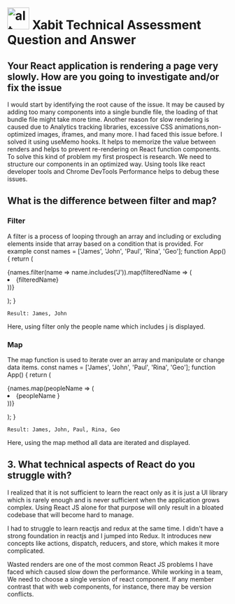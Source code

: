 # <img src="https://media-exp1.licdn.com/dms/image/C560BAQFFB5MAXrtEiQ/company-logo_200_200/0/1659437242707?e=1669248000&v=beta&t=t4-wDGSdhVcLz_6iELwGf3eCpJIh-c8SBVG4CRLGxJE" alt="alt text" width="50" height="50">                  Xabit Technical Assessment Question and Answer


## Your React application is rendering a page very slowly. How are you going to investigate and/or fix the issue



I would start by identifying the root cause of the issue. It may be caused by adding too many components into a single bundle file, the loading of that bundle file might take more time. Another reason for slow rendering is caused due to Analytics tracking libraries, excessive CSS animations,non-optimized images, iframes, and many more. I had faced this issue before. I solved it using useMemo hooks. It helps to memorize the value between renders and helps to prevent re-rendering on React function components. To solve this kind of problem my first prospect is research. We need to structure our components in an optimized way. Using tools like react developer tools and Chrome DevTools Performance helps to debug these issues. 






## What is the difference between filter and map?

### Filter

A filter is a process of looping through an array and including or excluding elements inside that array based on a condition that is provided.
For example
const names = ['James', 'John', 'Paul', 'Rina', 'Geo'];
function App() {
 return ( <div> 
{names.filter(name => name.includes('J')).map(filteredName => ( <li> {filteredName} </li> ))}
 </div> ); 
}

`Result: James, John`

Here, using filter only the people name which includes j is displayed.

 ### Map
 
The map function is used to iterate over an array and manipulate or change data items. 
const names = ['James', 'John', 'Paul', 'Rina', 'Geo'];
function App() {
 return ( <div> 
{names.map(peopleName => ( <li> {peopleName } </li> ))}
 </div> ); 
}

`Result: James, John, Paul, Rina, Geo`

Here, using the map method all data are iterated and displayed.


## 3. What technical aspects of React do you struggle with?



I realized that it is not sufficient to learn the react only as it is just a UI library
 which is rarely enough and is never sufficient when the application grows complex. Using
 React JS alone for that purpose will only result in a bloated codebase that will become 
 hard to manage.
 
 
 I had to struggle to learn reactjs and redux at the same time. I didn't have a strong foundation
 in reactjs and I jumped into  Redux. It introduces new concepts like actions, dispatch, reducers,
and store, which makes it more complicated.


Wasted renders are one of the most common React JS problems I have faced which caused slow down the performance.
While working in a team, We need to choose a single version of react component. If any member  contrast that with web components, for instance, there may be version conflicts.
